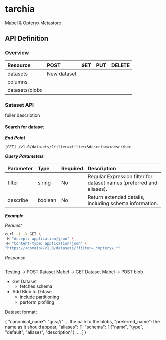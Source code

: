 # tarchia
Mabel &amp; Opteryx Metastore

## API Definition

### Overview


Resource    | POST | GET | PUT | DELETE
:---------- | :--- | :-- | :-- | :-----
datasets       | New dataset |     |     |
columns     |      |     |     |
datasets/blobs       |      |     |     |

### Sataset API

fuller description

#### **Search for dataset**

**_End Point_**

~~~
[GET] /v1.0/datasets/?filter=<filter>&describe=<describe>
~~~

**_Query Parameters_**

Parameter | Type    | Required | Description
:-------- | :------ | :------- | :-----------
filter    | string  | No       | Regular Expression filter for dataset names (preferred and aliases).
describe  | boolean | No       | Return extended details, including schema information.

**_Example_**

_Request_

~~~bash
curl -i -X GET \
-H "Accept: application/json" \
-H "Content-type: application/json" \
"https://<domain>/v1.0/datasets/?filter=.*opteryx.*"
~~~

_Response_

~~~
~~~

Testing -> POST Dataset
Mabel -> GET Dataset
Mabel -> POST blob


- Get Dataset
    - fetches schema
- Add Blob to Datase
    - include partitioning
    - perform profiling

Dataset format:

{
    "canonical_name": "gcs://" ... the path to the blobs,
    "preferred_name": the name as it should appear,
    "aliases": [],
    "schema": [
        {"name", "type", "default", "aliases", "description"}, ...
    ]
}
